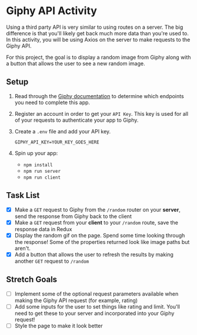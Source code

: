 # Giphy API Activity

Using a third party API is very similar to using routes on a server. The big difference is that you'll likely get back much more data than you're used to. In this activity, you will be using Axios on the server to make requests to the Giphy API.

For this project, the goal is to display a random image from Giphy along with a button that allows the user to see a new random image.

## Setup

1. Read through the [Giphy documentation](https://developers.giphy.com/) to determine which endpoints you need to complete this app.

2. Register an account in order to get your `API Key`. This key is used for all of your requests to authenticate your app to Giphy.

3. Create a `.env` file and add your API key.

    `GIPHY_API_KEY=YOUR_KEY_GOES_HERE`

4. Spin up your app:

    - `npm install`
    - `npm run server`
    - `npm run client`

## Task List

- [x] Make a `GET` request to Giphy from the `/random` router on your **server**, send the response from Giphy back to the client
- [x] Make a `GET` request from your **client** to your `/random` route, save the response data in Redux
- [x] Display the random gif on the page. Spend some time looking through the response! Some of the properties returned look like image paths but aren't.
- [x] Add a button that allows the user to refresh the results by making another `GET` request to `/random`

## Stretch Goals

- [ ] Implement some of the optional request parameters available when making the Giphy API request (for example, rating)
- [ ] Add some inputs for the user to set things like rating and limit. You'll need to get these to your server and incorporated into your Giphy request!
- [ ] Style the page to make it look better
